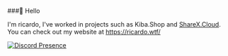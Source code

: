 ###👋 Hello

I'm ricardo, I've worked in projects such as Kiba.Shop and [ShareX.Cloud](https://sharex.cloud).
You can check out my website at https://ricardo.wtf/

[![Discord Presence](https://lanyard-profile-readme.vercel.app/api/691386641125867601?theme=dark&bg=4a4a4a&animated=true&hideDiscrim=false&borderRadius=10px)](https://discord.com/users/691386641125867601)
